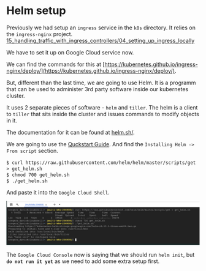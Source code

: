 # Helm setup

Previously we had setup an `ingress` service in the `k8s` directory. It relies on the `ingress-nginx` project. [15_handling_traffic_with_ingress_controllers/04_setting_up_ingress_locally](04_setting_up_ingress_locally.md)

We have to set it up on Google Cloud service now.

We can find the commands for this at [https://kubernetes.github.io/ingress-nginx/deploy/](https://kubernetes.github.io/ingress-nginx/deploy/).

But, different than the last time, we are going to use Helm. It is a programm that can be used to administer 3rd party software inside our kubernetes cluster. 

It uses 2 separate pieces of software - `helm` and `tiller`. The helm is a client to `tiller` that sits inside the cluster and issues commands to modify objects in it.

The documentation for it can be found at [helm.sh/](https://helm.sh/).

We are going to use the [Quckstart Guide](https://helm.sh/docs/using_helm/#quickstart-guide).
And find the `Installing Helm -> From script` section.

```
$ curl https://raw.githubusercontent.com/helm/helm/master/scripts/get > get_helm.sh
$ chmod 700 get_helm.sh
$ ./get_helm.sh
```

And paste it into the `Google Cloud Shell`.

![](../../images/2019-04-06-13-34-26.png)

The `Google Cloud Console` now is saying that we should run `helm init`, but **`do not run it yet`** as we need to add some extra setup first.